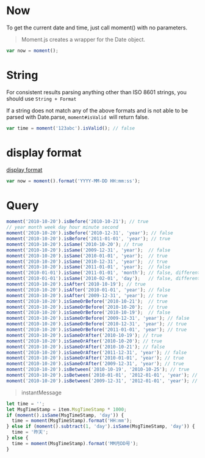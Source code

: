# Now

To get the current date and time, just call moment() with no parameters.

> Moment.js creates a wrapper for the Date object.

~~~js
var now = moment();
~~~

# String

For consistent results parsing anything other than ISO 8601 strings, you should use `String + Format`

If a string does not match any of the above formats and is not able to be parsed with Date.parse, `moment#isValid `will return false.

~~~js
var time = moment('123abc').isValid(); // false
~~~

# display format

[display format](http://momentjs.com/docs/#/displaying/format/)

~~~js
var now = moment().format('YYYY-MM-DD HH:mm:ss');
~~~

# Query

~~~js
moment('2010-10-20').isBefore('2010-10-21'); // true
// year month week day hour minute second
moment('2010-10-20').isBefore('2010-12-31', 'year'); // false
moment('2010-10-20').isBefore('2011-01-01', 'year'); // true
moment('2010-10-20').isSame('2010-10-20'); // true
moment('2010-10-20').isSame('2009-12-31', 'year');  // false
moment('2010-10-20').isSame('2010-01-01', 'year');  // true
moment('2010-10-20').isSame('2010-12-31', 'year');  // true
moment('2010-10-20').isSame('2011-01-01', 'year');  // false
moment('2010-01-01').isSame('2011-01-01', 'month'); // false, different year
moment('2010-01-01').isSame('2010-02-01', 'day');   // false, different month
moment('2010-10-20').isAfter('2010-10-19'); // true
moment('2010-10-20').isAfter('2010-01-01', 'year'); // false
moment('2010-10-20').isAfter('2009-12-31', 'year'); // true
moment('2010-10-20').isSameOrBefore('2010-10-21');  // true
moment('2010-10-20').isSameOrBefore('2010-10-20');  // true
moment('2010-10-20').isSameOrBefore('2010-10-19');  // false
moment('2010-10-20').isSameOrBefore('2009-12-31', 'year'); // false
moment('2010-10-20').isSameOrBefore('2010-12-31', 'year'); // true
moment('2010-10-20').isSameOrBefore('2011-01-01', 'year'); // true
moment('2010-10-20').isSameOrAfter('2010-10-19'); // true
moment('2010-10-20').isSameOrAfter('2010-10-20'); // true
moment('2010-10-20').isSameOrAfter('2010-10-21'); // false
moment('2010-10-20').isSameOrAfter('2011-12-31', 'year'); // false
moment('2010-10-20').isSameOrAfter('2010-01-01', 'year'); // true
moment('2010-10-20').isSameOrAfter('2009-12-31', 'year'); // true
moment('2010-10-20').isBetween('2010-10-19', '2010-10-25'); // true
moment('2010-10-20').isBetween('2010-01-01', '2012-01-01', 'year'); // false
moment('2010-10-20').isBetween('2009-12-31', '2012-01-01', 'year'); // true
~~~

> instantMessage

~~~js
let time = '';
let MsgTimeStamp = item.MsgTimeStamp * 1000;
if (moment().isSame(MsgTimeStamp, 'day')) {
  time = moment(MsgTimeStamp).format('HH:mm');
} else if (moment().subtract(1, 'day').isSame(MsgTimeStamp, 'day')) {
  time = '昨天';
} else {
  time = moment(MsgTimeStamp).format('MM月DD号');
}
~~~          
